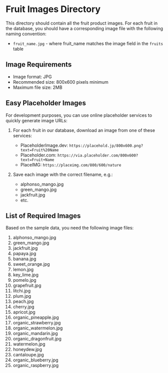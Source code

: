 # Fruit Images Directory

This directory should contain all the fruit product images. For each fruit in the database, you should have a corresponding image file with the following naming convention:

- `fruit_name.jpg` - where fruit_name matches the image field in the `fruits` table

## Image Requirements
- Image format: JPG
- Recommended size: 800x600 pixels minimum
- Maximum file size: 2MB

## Easy Placeholder Images

For development purposes, you can use online placeholder services to quickly generate image URLs:

1. For each fruit in our database, download an image from one of these services:
   - PlaceholderImage.dev: `https://placehold.jp/800x600.png?text=Fruit%20Name`
   - Placeholder.com: `https://via.placeholder.com/800x600?text=Fruit+Name`
   - PlaceIMG: `https://placeimg.com/800/600/nature`

2. Save each image with the correct filename, e.g.:
   - alphonso_mango.jpg
   - green_mango.jpg
   - jackfruit.jpg
   - etc.

## List of Required Images

Based on the sample data, you need the following image files:

1. alphonso_mango.jpg
2. green_mango.jpg
3. jackfruit.jpg
4. papaya.jpg
5. banana.jpg
6. sweet_orange.jpg
7. lemon.jpg
8. key_lime.jpg
9. pomelo.jpg
10. grapefruit.jpg
11. litchi.jpg
12. plum.jpg
13. peach.jpg
14. cherry.jpg
15. apricot.jpg
16. organic_pineapple.jpg
17. organic_strawberry.jpg
18. organic_watermelon.jpg
19. organic_mandarin.jpg
20. organic_dragonfruit.jpg
21. watermelon.jpg
22. honeydew.jpg
23. cantaloupe.jpg
24. organic_blueberry.jpg
25. organic_raspberry.jpg 